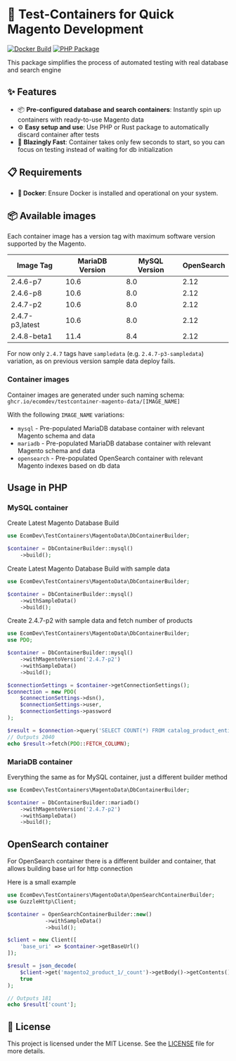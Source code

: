 # 🐳 Test-Containers for Quick Magento Development
[![Docker Build](https://github.com/EcomDev/testcontainer-magento-data/actions/workflows/docker-images.yml/badge.svg)](https://github.com/EcomDev/testcontainer-magento-data/actions/workflows/docker-images.yml)
[![PHP Package](https://github.com/EcomDev/testcontainer-magento-data/actions/workflows/php-package.yml/badge.svg)](https://github.com/EcomDev/testcontainer-magento-data/actions/workflows/php-package.yml)

This package simplifies the process of automated testing with real database and search engine

## ✨ Features

- 📦 **Pre-configured database and search containers**: Instantly spin up containers with ready-to-use Magento data
- ⚙️ **Easy setup and use**: Use PHP or Rust package to automatically discard container after tests
- 🎯 **Blazingly Fast**: Container takes only few seconds to start, so you can focus on testing instead of waiting for db initialization

## 📋 Requirements

- **🐳 Docker**: Ensure Docker is installed and operational on your system.

## 📦 Available images

Each container image has a version tag with maximum software version supported by the Magento. 

| Image Tag       | MariaDB Version | MySQL Version | OpenSearch |
|-----------------|-----------------|---------------|------------|
| 2.4.6-p7        | 10.6            | 8.0           | 2.12       |
| 2.4.6-p8        | 10.6            | 8.0           | 2.12       |
| 2.4.7-p2        | 10.6            | 8.0           | 2.12       |
| 2.4.7-p3,latest | 10.6            | 8.0           | 2.12       |
| 2.4.8-beta1     | 11.4            | 8.4           | 2.12       |

For now only `2.4.7` tags have `sampledata` (e.g. `2.4.7-p3-sampledata`) variation, as on previous version sample data deploy fails.

### Container images
Container images are generated under such naming schema:
`ghcr.io/ecomdev/testcontainer-magento-data/[IMAGE_NAME]` 

With the following `IMAGE_NAME` variations:
- `mysql` - Pre-populated MariaDB database container with relevant Magento schema and data
- `mariadb` - Pre-populated MariaDB database container with relevant Magento schema and data
- `opensearch` - Pre-populated OpenSearch container with relevant Magento indexes based on db data

## Usage in PHP

### MySQL container 

Create Latest Magento Database Build
```php
use EcomDev\TestContainers\MagentoData\DbContainerBuilder;

$container = DbContainerBuilder::mysql()
    ->build();
```

Create Latest Magento Database Build with sample data
```php
use EcomDev\TestContainers\MagentoData\DbContainerBuilder;

$container = DbContainerBuilder::mysql()
    ->withSampleData()
    ->build();
```

Create 2.4.7-p2 with sample data and fetch number of products
```php
use EcomDev\TestContainers\MagentoData\DbContainerBuilder;
use PDO;

$container = DbContainerBuilder::mysql()
    ->withMagentoVersion('2.4.7-p2')
    ->withSampleData()
    ->build();

$connectionSettings = $container->getConnectionSettings();
$connection = new PDO(
    $connectionSettings->dsn(),
    $connectionSettings->user,
    $connectionSettings->password
);

$result = $connection->query('SELECT COUNT(*) FROM catalog_product_entity');
// Outputs 2040
echo $result->fetch(PDO::FETCH_COLUMN);
```

### MariaDB container
Everything the same as for MySQL container, just a different builder method

```php
use EcomDev\TestContainers\MagentoData\DbContainerBuilder;

$container = DbContainerBuilder::mariadb()
    ->withMagentoVersion('2.4.7-p2')
    ->withSampleData()
    ->build();
```

## OpenSearch container

For OpenSearch container there is a different builder and container, that allows building base url for http connection

Here is a small example

```php
use EcomDev\TestContainers\MagentoData\OpenSearchContainerBuilder;
use GuzzleHttp\Client;

$container = OpenSearchContainerBuilder::new()
            ->withSampleData()
            ->build();

$client = new Client([
    'base_uri' => $container->getBaseUrl()
]);

$result = json_decode(
    $client->get('magento2_product_1/_count')->getBody()->getContents(),
    true
);

// Outputs 181
echo $result['count'];
```

## 📜 License

This project is licensed under the MIT License. See the [LICENSE](LICENSE) file for more details.